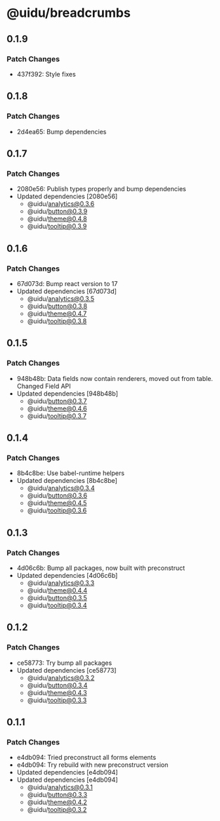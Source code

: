 # @uidu/breadcrumbs

## 0.1.9

### Patch Changes

- 437f392: Style fixes

## 0.1.8

### Patch Changes

- 2d4ea65: Bump dependencies

## 0.1.7

### Patch Changes

- 2080e56: Publish types properly and bump dependencies
- Updated dependencies [2080e56]
  - @uidu/analytics@0.3.6
  - @uidu/button@0.3.9
  - @uidu/theme@0.4.8
  - @uidu/tooltip@0.3.9

## 0.1.6

### Patch Changes

- 67d073d: Bump react version to 17
- Updated dependencies [67d073d]
  - @uidu/analytics@0.3.5
  - @uidu/button@0.3.8
  - @uidu/theme@0.4.7
  - @uidu/tooltip@0.3.8

## 0.1.5

### Patch Changes

- 948b48b: Data fields now contain renderers, moved out from table. Changed Field API
- Updated dependencies [948b48b]
  - @uidu/button@0.3.7
  - @uidu/theme@0.4.6
  - @uidu/tooltip@0.3.7

## 0.1.4

### Patch Changes

- 8b4c8be: Use babel-runtime helpers
- Updated dependencies [8b4c8be]
  - @uidu/analytics@0.3.4
  - @uidu/button@0.3.6
  - @uidu/theme@0.4.5
  - @uidu/tooltip@0.3.6

## 0.1.3

### Patch Changes

- 4d06c6b: Bump all packages, now built with preconstruct
- Updated dependencies [4d06c6b]
  - @uidu/analytics@0.3.3
  - @uidu/theme@0.4.4
  - @uidu/button@0.3.5
  - @uidu/tooltip@0.3.4

## 0.1.2

### Patch Changes

- ce58773: Try bump all packages
- Updated dependencies [ce58773]
  - @uidu/analytics@0.3.2
  - @uidu/button@0.3.4
  - @uidu/theme@0.4.3
  - @uidu/tooltip@0.3.3

## 0.1.1

### Patch Changes

- e4db094: Tried preconstruct all forms elements
- e4db094: Try rebuild with new preconstruct version
- Updated dependencies [e4db094]
- Updated dependencies [e4db094]
  - @uidu/analytics@0.3.1
  - @uidu/button@0.3.3
  - @uidu/theme@0.4.2
  - @uidu/tooltip@0.3.2
